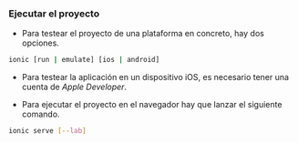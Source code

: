 ### Ejecutar el proyecto


- Para testear el proyecto de una plataforma en concreto, hay dos opciones.

```bash
ionic [run | emulate] [ios | android]
```

- Para testear la aplicación en un dispositivo iOS, es necesario tener una cuenta de *Apple Developer*.

- Para ejecutar el proyecto en el navegador hay que lanzar el siguiente comando.


```bash
ionic serve [--lab]
```

